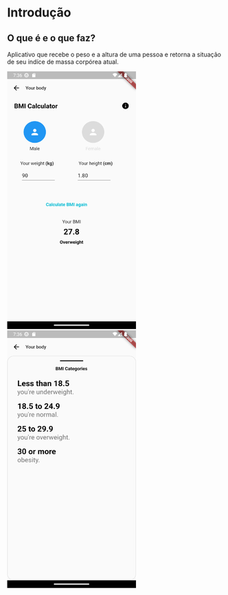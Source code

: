 <!DOCTYPE html>
<html>
<head>
<style>
  .div {float: left;}
</style>
</head>
<body>
  <h1>Introdução</h1>
  <h2>O que é e o que faz?</h2>
  <p>Aplicativo que recebe o peso e a altura de uma pessoa e retorna a situação de seu indíce de massa corpórea atual.</p>
  <div>
    <img src= "https://github.com/Bittencourt112/myimcapp-ulbra/blob/b4eeabc477d1d840a3f8baf3bf617fc9334e940e/screenshots/Screenshot_1686339368.png" height = "600" width = "300">
  </div>
  <div>
    <img src= "https://github.com/Bittencourt112/myimcapp-ulbra/blob/b4eeabc477d1d840a3f8baf3bf617fc9334e940e/screenshots/Screenshot_1686339375.png" height = "600" width = "300">
  </div>
</body>
</html>
